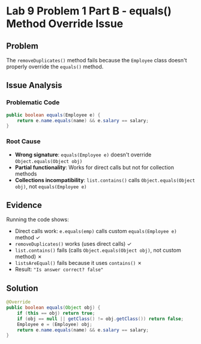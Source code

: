 # Lab 9 Problem 1 Part B - equals() Method Override Issue

## Problem

The `removeDuplicates()` method fails because the `Employee` class doesn't properly override the `equals()` method.

## Issue Analysis

### Problematic Code
```java
public boolean equals(Employee e) {
    return e.name.equals(name) && e.salary == salary;
}
```

### Root Cause
- **Wrong signature**: `equals(Employee e)` doesn't override `Object.equals(Object obj)`
- **Partial functionality**: Works for direct calls but not for collection methods
- **Collections incompatibility**: `list.contains()` calls `Object.equals(Object obj)`, not `equals(Employee e)`

## Evidence

Running the code shows:
- Direct calls work: `e.equals(emp)` calls custom `equals(Employee e)` method ✓
- `removeDuplicates()` works (uses direct calls) ✓
- `list.contains()` fails (calls `Object.equals(Object obj)`, not custom method) ✗
- `listsAreEqual()` fails because it uses `contains()` ✗
- Result: `"Is answer correct? false"`

## Solution

```java
@Override
public boolean equals(Object obj) {
    if (this == obj) return true;
    if (obj == null || getClass() != obj.getClass()) return false;
    Employee e = (Employee) obj;
    return e.name.equals(name) && e.salary == salary;
}

